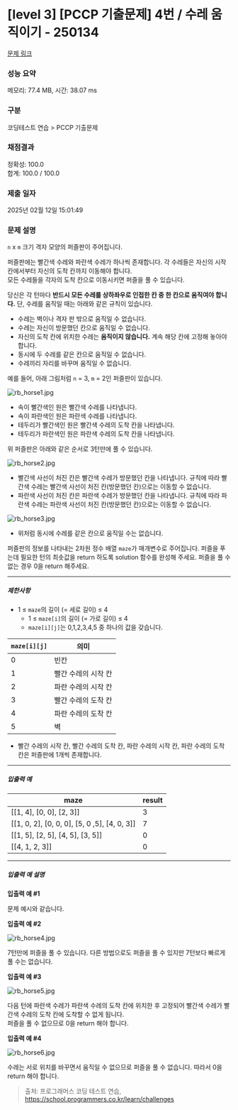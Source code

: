 # [level 3] [PCCP 기출문제] 4번 / 수레 움직이기 - 250134 

[문제 링크](https://school.programmers.co.kr/learn/courses/30/lessons/250134) 

### 성능 요약

메모리: 77.4 MB, 시간: 38.07 ms

### 구분

코딩테스트 연습 > PCCP 기출문제

### 채점결과

정확성: 100.0<br/>합계: 100.0 / 100.0

### 제출 일자

2025년 02월 12일 15:01:49

### 문제 설명

<p><code>n</code> x <code>m</code> 크기 격자 모양의 퍼즐판이 주어집니다.</p>

<p>퍼즐판에는 빨간색 수레와 파란색 수레가 하나씩 존재합니다. 각 수레들은 자신의 시작 칸에서부터 자신의 도착 칸까지 이동해야 합니다.<br>
모든 수레들을 각자의 도착 칸으로 이동시키면 퍼즐을 풀 수 있습니다.</p>

<p>당신은 각 턴마다 <strong>반드시 모든 수레를 상하좌우로 인접한 칸 중 한 칸으로 움직여야 합니다.</strong> 단, 수레를 움직일 때는 아래와 같은 규칙이 있습니다.</p>

<ul>
<li>수레는 벽이나 격자 판 밖으로 움직일 수 없습니다.</li>
<li>수레는 자신이 방문했던 칸으로 움직일 수 없습니다.</li>
<li>자신의 도착 칸에 위치한 수레는 <strong>움직이지 않습니다.</strong> 계속 해당 칸에 고정해 놓아야 합니다.</li>
<li>동시에 두 수레를 같은 칸으로 움직일 수 없습니다.</li>
<li>수레끼리 자리를 바꾸며 움직일 수 없습니다.</li>
</ul>

<p>예를 들어, 아래 그림처럼 <code>n</code> = 3, <code>m</code> = 2인 퍼즐판이 있습니다.</p>

<p><img src="https://grepp-programmers.s3.ap-northeast-2.amazonaws.com/files/production/2d21a258-144f-4d03-81c1-1a857a942efa/rb_horse1.jpg" title="" alt="rb_horse1.jpg"></p>

<ul>
<li>속이 빨간색인 원은 빨간색 수레를 나타냅니다.</li>
<li>속이 파란색인 원은 파란색 수레를 나타냅니다.</li>
<li>테두리가 빨간색인 원은 빨간색 수레의 도착 칸을 나타냅니다.</li>
<li>테두리가 파란색인 원은 파란색 수레의 도착 칸을 나타냅니다.</li>
</ul>

<p>위 퍼즐판은 아래와 같은 순서로 3턴만에 풀 수 있습니다.</p>

<p><img src="https://grepp-programmers.s3.ap-northeast-2.amazonaws.com/files/production/e1c81aa3-238b-4f0e-b21d-697903543b72/rb_horse2.jpg" title="" alt="rb_horse2.jpg"></p>

<ul>
<li>빨간색 사선이 처진 칸은 빨간색 수레가 방문했던 칸을 나타냅니다. 규칙에 따라 빨간색 수레는 빨간색 사선이 처진 칸(방문했던 칸)으로는 이동할 수 없습니다.</li>
<li>파란색 사선이 처진 칸은 파란색 수레가 방문했던 칸을 나타냅니다. 규칙에 따라 파란색 수레는 파란색 사선이 처진 칸(방문했던 칸)으로는 이동할 수 없습니다.</li>
</ul>

<p><img src="https://grepp-programmers.s3.ap-northeast-2.amazonaws.com/files/production/2b78f38c-121a-441c-90f9-704eb0642e96/rb_horse3.jpg" title="" alt="rb_horse3.jpg"></p>

<ul>
<li>위처럼 동시에 수레를 같은 칸으로 움직일 수는 없습니다.</li>
</ul>

<p>퍼즐판의 정보를 나타내는 2차원 정수 배열 <code>maze</code>가 매개변수로 주어집니다. 퍼즐을 푸는데 필요한 턴의 최솟값을 return 하도록 solution 함수를 완성해 주세요. 퍼즐을 풀 수 없는 경우 0을 return 해주세요.</p>

<hr>

<h5>제한사항</h5>

<ul>
<li>1 ≤ <code>maze</code>의 길이 (= 세로 길이) ≤ 4

<ul>
<li>1 ≤ <code>maze[i]</code>의 길이 (= 가로 길이) ≤ 4</li>
<li><code>maze[i][j]</code>는 0,1,2,3,4,5 중 하나의 값을 갖습니다.</li>
</ul></li>
</ul>
<table class="table">
        <thead><tr>
<th><code>maze[i][j]</code></th>
<th>의미</th>
</tr>
</thead>
        <tbody><tr>
<td>0</td>
<td>빈칸</td>
</tr>
<tr>
<td>1</td>
<td>빨간 수레의 시작 칸</td>
</tr>
<tr>
<td>2</td>
<td>파란 수레의 시작 칸</td>
</tr>
<tr>
<td>3</td>
<td>빨간 수레의 도착 칸</td>
</tr>
<tr>
<td>4</td>
<td>파란 수레의 도착 칸</td>
</tr>
<tr>
<td>5</td>
<td>벽</td>
</tr>
</tbody>
      </table>
<ul>
<li>빨간 수레의 시작 칸, 빨간 수레의 도착 칸, 파란 수레의 시작 칸, 파란 수레의 도착 칸은 퍼즐판에 1개씩 존재합니다.</li>
</ul>

<hr>

<h5>입출력 예</h5>
<table class="table">
        <thead><tr>
<th>maze</th>
<th>result</th>
</tr>
</thead>
        <tbody><tr>
<td>[[1, 4], [0, 0], [2, 3]]</td>
<td>3</td>
</tr>
<tr>
<td>[[1, 0, 2], [0, 0, 0], [5, 0 ,5], [4, 0, 3]]</td>
<td>7</td>
</tr>
<tr>
<td>[[1, 5], [2, 5], [4, 5], [3, 5]]</td>
<td>0</td>
</tr>
<tr>
<td>[[4, 1, 2, 3]]</td>
<td>0</td>
</tr>
</tbody>
      </table>
<hr>

<h5>입출력 예 설명</h5>

<p><strong>입출력 예 #1</strong></p>

<p>문제 예시와 같습니다.</p>

<p><strong>입출력 예 #2</strong></p>

<p><img src="https://grepp-programmers.s3.ap-northeast-2.amazonaws.com/files/production/54629429-3bec-4288-a7b4-6303c0929880/rb_horse4.jpg" title="" alt="rb_horse4.jpg"></p>

<p>7턴만에 퍼즐을 풀 수 있습니다. 다른 방법으로도 퍼즐을 풀 수 있지만 7턴보다 빠르게 풀 수는 없습니다.</p>

<p><strong>입출력 예 #3</strong></p>

<p><img src="https://grepp-programmers.s3.ap-northeast-2.amazonaws.com/files/production/c6aed2ad-dbbf-477e-bac7-fd5cd44bad00/rb_horse5.jpg" title="" alt="rb_horse5.jpg"></p>

<p>다음 턴에 파란색 수레가 파란색 수레의 도착 칸에 위치한 후 고정되어 빨간색 수레가 빨간색 수레의 도착 칸에 도착할 수 없게 됩니다.<br>
퍼즐을 풀 수 없으므로 0을 return 해야 합니다.</p>

<p><strong>입출력 예 #4</strong></p>

<p><img src="https://grepp-programmers.s3.ap-northeast-2.amazonaws.com/files/production/0ff7e955-77d6-4760-9e16-75cf2313fc0d/rb_horse6.jpg" title="" alt="rb_horse6.jpg"></p>

<p>수레는 서로 위치를 바꾸면서 움직일 수 없으므로 퍼즐을 풀 수 없습니다. 따라서 0을 return 해야 합니다.</p>


> 출처: 프로그래머스 코딩 테스트 연습, https://school.programmers.co.kr/learn/challenges